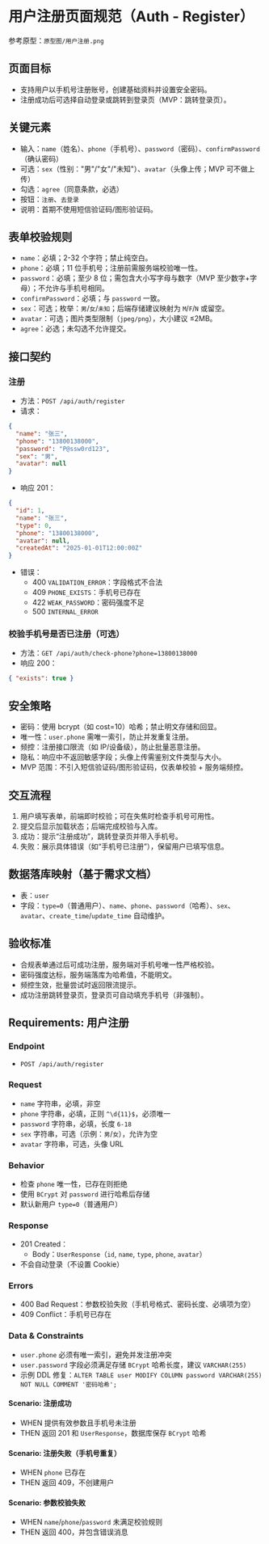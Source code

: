 # 用户注册页面规范（Auth - Register）

参考原型：`原型图/用户注册.png`

## 页面目标
- 支持用户以手机号注册账号，创建基础资料并设置安全密码。
- 注册成功后可选择自动登录或跳转到登录页（MVP：跳转登录页）。

## 关键元素
- 输入：`name`（姓名）、`phone`（手机号）、`password`（密码）、`confirmPassword`（确认密码）
- 可选：`sex`（性别："男"/"女"/"未知"）、`avatar`（头像上传；MVP 可不做上传）
- 勾选：`agree`（同意条款，必选）
- 按钮：`注册`、`去登录`
- 说明：首期不使用短信验证码/图形验证码。

## 表单校验规则
- `name`：必填；2-32 个字符；禁止纯空白。
- `phone`：必填；11 位手机号；注册前需服务端校验唯一性。
- `password`：必填；至少 8 位；需包含大小写字母与数字（MVP 至少数字+字母）；不允许与手机号相同。
- `confirmPassword`：必填；与 `password` 一致。
- `sex`：可选；枚举：`男`/`女`/`未知`；后端存储建议映射为 `M`/`F`/`N` 或留空。
- `avatar`：可选；图片类型限制（`jpeg/png`），大小建议 ≤2MB。
- `agree`：必选；未勾选不允许提交。

## 接口契约

### 注册
- 方法：`POST /api/auth/register`
- 请求：
```json
{
  "name": "张三",
  "phone": "13800138000",
  "password": "P@ssw0rd123",
  "sex": "男",
  "avatar": null
}
```
- 响应 201：
```json
{
  "id": 1,
  "name": "张三",
  "type": 0,
  "phone": "13800138000",
  "avatar": null,
  "createdAt": "2025-01-01T12:00:00Z"
}
```
- 错误：
  - 400 `VALIDATION_ERROR`：字段格式不合法
  - 409 `PHONE_EXISTS`：手机号已存在
  - 422 `WEAK_PASSWORD`：密码强度不足
  - 500 `INTERNAL_ERROR`

### 校验手机号是否已注册（可选）
- 方法：`GET /api/auth/check-phone?phone=13800138000`
- 响应 200：
```json
{ "exists": true }
```

## 安全策略
- 密码：使用 bcrypt（如 cost=10）哈希；禁止明文存储和回显。
- 唯一性：`user.phone` 需唯一索引，防止并发重复注册。
- 频控：注册接口限流（如 IP/设备级），防止批量恶意注册。
- 隐私：响应中不返回敏感字段；头像上传需鉴别文件类型与大小。
- MVP 范围：不引入短信验证码/图形验证码，仅表单校验 + 服务端频控。

## 交互流程
1. 用户填写表单，前端即时校验；可在失焦时检查手机号可用性。
2. 提交后显示加载状态；后端完成校验与入库。
3. 成功：提示“注册成功”，跳转登录页并带入手机号。
4. 失败：展示具体错误（如“手机号已注册”），保留用户已填写信息。

## 数据落库映射（基于需求文档）
- 表：`user`
- 字段：`type=0`（普通用户）、`name`、`phone`、`password`（哈希）、`sex`、`avatar`、`create_time`/`update_time` 自动维护。

## 验收标准
- 合规表单通过后可成功注册，服务端对手机号唯一性严格校验。
- 密码强度达标，服务端落库为哈希值，不能明文。
- 频控生效，批量尝试时返回限流提示。
- 成功注册跳转登录页，登录页可自动填充手机号（非强制）。
## Requirements: 用户注册

### Endpoint
- `POST /api/auth/register`

### Request
- `name` 字符串，必填，非空
- `phone` 字符串，必填，正则 `^\d{11}$`，必须唯一
- `password` 字符串，必填，长度 `6-18`
- `sex` 字符串，可选（示例：`男`/`女`），允许为空
- `avatar` 字符串，可选，头像 URL

### Behavior
- 检查 `phone` 唯一性，已存在则拒绝
- 使用 `BCrypt` 对 `password` 进行哈希后存储
- 默认新用户 `type=0`（普通用户）

### Response
- 201 Created：
  - Body：`UserResponse`（`id`, `name`, `type`, `phone`, `avatar`）
- 不会自动登录（不设置 Cookie）

### Errors
- 400 Bad Request：参数校验失败（手机号格式、密码长度、必填项为空）
- 409 Conflict：手机号已存在

### Data & Constraints
- `user.phone` 必须有唯一索引，避免并发注册冲突
- `user.password` 字段必须满足存储 `BCrypt` 哈希长度，建议 `VARCHAR(255)`
- 示例 DDL 修复：`ALTER TABLE user MODIFY COLUMN password VARCHAR(255) NOT NULL COMMENT '密码哈希';`

#### Scenario: 注册成功
- WHEN 提供有效参数且手机号未注册
- THEN 返回 201 和 `UserResponse`，数据库保存 `BCrypt` 哈希

#### Scenario: 注册失败（手机号重复）
- WHEN `phone` 已存在
- THEN 返回 409，不创建用户

#### Scenario: 参数校验失败
- WHEN `name`/`phone`/`password` 未满足校验规则
- THEN 返回 400，并包含错误消息